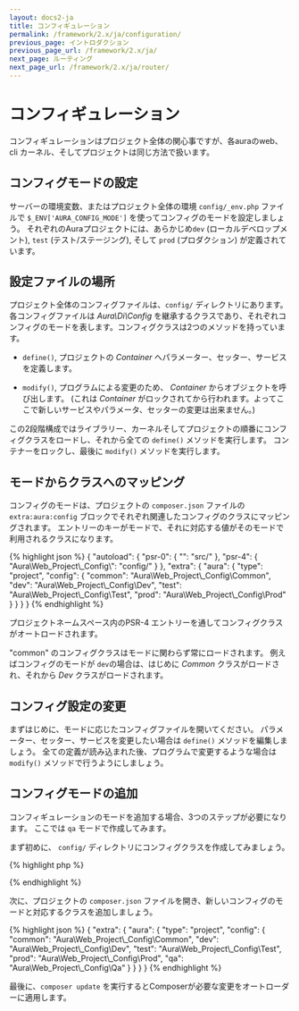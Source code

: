 ```yaml
---
layout: docs2-ja
title: コンフィギュレーション
permalink: /framework/2.x/ja/configuration/
previous_page: イントロダクション
previous_page_url: /framework/2.x/ja/
next_page: ルーティング
next_page_url: /framework/2.x/ja/router/
---
```


# コンフィギュレーション

コンフィギュレーションはプロジェクト全体の関心事ですが、各auraのweb、 cli カーネル、そしてプロジェクトは同じ方法で扱います。

## コンフィグモードの設定

サーバーの環境変数、またはプロジェクト全体の環境 `config/_env.php` ファイルで
`$_ENV['AURA_CONFIG_MODE']` を使ってコンフィグのモードを設定しましょう。
それぞれのAuraプロジェクトには、あらかじめ`dev` (ローカルデベロップメント), `test` (テスト/ステージング), そして `prod` (プロダクション) が定義されています。

## 設定ファイルの場所

プロジェクト全体のコンフィグファイルは、`config/` ディレクトリにあります。各コンフィグファイルは _Aura\\Di\\Config_ を継承するクラスであり、それぞれコンフィグのモードを表します。コンフィグクラスは2つのメソッドを持っています。

- `define()`, プロジェクトの _Container_ へパラメーター、セッター、サービスを定義します。

- `modify()`, プログラムによる変更のため、 _Container_ からオブジェクトを呼び出します。 (これは _Container_ がロックされてから行われます。よってここで新しいサービスやパラメータ、セッターの変更は出来ません。)

この2段階構成ではライブラリー、カーネルそしてプロジェクトの順番にコンフィグクラスをロードし、それから全ての `define()` メソッドを実行します。
コンテナーをロックし、最後に `modify()` メソッドを実行します。

## モードからクラスへのマッピング

コンフィグのモードは、プロジェクトの `composer.json` ファイルの `extra:aura:config` ブロックでそれぞれ関連したコンフィグのクラスにマッピングされます。
エントリーのキーがモードで、それに対応する値がそのモードで利用されるクラスになります。

{% highlight json %}
{
    "autoload": {
        "psr-0": {
            "": "src/"
        },
        "psr-4": {
            "Aura\\Web_Project\\_Config\\": "config/"
        }
    },
    "extra": {
        "aura": {
            "type": "project",
            "config": {
                "common": "Aura\\Web_Project\\_Config\\Common",
                "dev": "Aura\\Web_Project\\_Config\\Dev",
                "test": "Aura\\Web_Project\\_Config\\Test",
                "prod": "Aura\\Web_Project\\_Config\\Prod"
            }
        }
    }
}
{% endhighlight %}

プロジェクトネームスペース内のPSR-4 エントリーを通してコンフィグクラスがオートロードされます。

 "common" のコンフィグクラスはモードに関わらず常にロードされます。
例えばコンフィグのモードが `dev`の場合は、はじめに _Common_ クラスがロードされ、それから
 _Dev_ クラスがロードされます。


## コンフィグ設定の変更

まずはじめに、モードに応じたコンフィグファイルを開いてください。
パラメーター、セッター、サービスを変更したい場合は `define()` メソッドを編集しましょう。
全ての定義が読み込まれた後、プログラムで変更するような場合は `modify()` メソッドで行うようにしましょう。

## コンフィグモードの追加

コンフィギュレーションのモードを追加する場合、3つのステップが必要になります。
ここでは `qa` モードで作成してみます。

まず初めに、 `config/` ディレクトリにコンフィグクラスを作成してみましょう。

{% highlight php %}
<?php
namespace Aura\Web_Project\_Config;

use Aura\Di\Config;
use Aura\Di\Container;

class Qa extends Config
{
    public function define(Container $di)
    {
        // パラメーター、セッター、サービスをここに定義します。
    }

    public function modify(Container $di)
    {
        // 定義したサービスを変更する場合はここに定義します。
    }
}
?>
{% endhighlight %}

次に、プロジェクトの `composer.json` ファイルを開き、新しいコンフィグのモードと対応するクラスを追加しましょう。

{% highlight json %}
{
    "extra": {
        "aura": {
            "type": "project",
            "config": {
                "common": "Aura\\Web_Project\\_Config\\Common",
                "dev": "Aura\\Web_Project\\_Config\\Dev",
                "test": "Aura\\Web_Project\\_Config\\Test",
                "prod": "Aura\\Web_Project\\_Config\\Prod",
                "qa": "Aura\\Web_Project\\_Config\\Qa"
            }
        }
    }
}
{% endhighlight %}

最後に、`composer update` を実行するとComposerが必要な変更をオートローダーに適用します。
